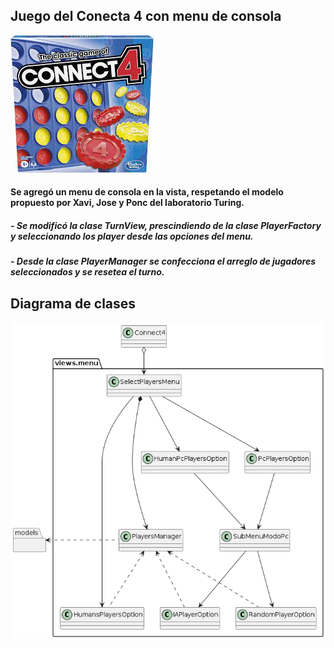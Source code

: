 ## Juego del Conecta 4 con menu de consola

![Connect4](es.escuelait/connect4/doc/img/conncet4.jpeg)

#### Se agregó un menu de consola en la vista, respetando el modelo propuesto por Xavi, Jose y Ponc del laboratorio Turing.

##### - Se modificó la clase TurnView, prescindiendo de la clase PlayerFactory y seleccionando los player desde las opciones del menu.

##### - Desde la clase PlayerManager se confecciona el arreglo de jugadores seleccionados y se resetea el turno.

## Diagrama de clases

![ClassDiagram](es.escuelait/connect4/doc/img/menuDiagram.png)
